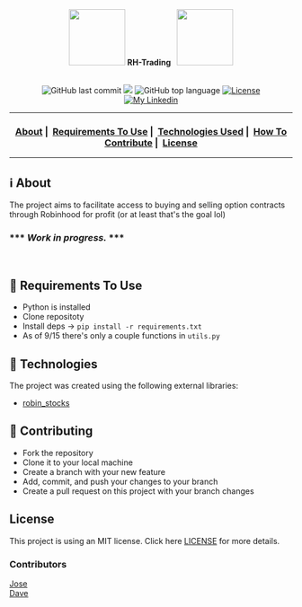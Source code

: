 <div align="center"><img width="100px" height="100px" src="./demo_imgs/flag.gif"> <strong>RH-Trading</strong> &ensp;<img width="100px" height="100px" src="./demo_imgs/flag.gif"></div>
<br/>

<p align="center">
  <img alt="GitHub last commit" src="https://img.shields.io/github/last-commit/sournachos/rh-trading">
  <img src="https://img.shields.io/github/issues/sournachos/rh-trading">
  <img alt="GitHub top language" src="https://img.shields.io/github/languages/top/sournachos/rh-trading">
  <a href="LICENSE">
    <img alt="License" src="https://img.shields.io/badge/license-MIT-%23F8952D">
  </a>
    </br>
  <a href="https://www.linkedin.com/in/joseriverathedev/">
    <img alt="My Linkedin" src="https://img.shields.io/badge/Jose Rivera-%230077B5?style=social&logo=linkedin">
  </a>
</p>

___

<h3 align="center">
  <a href="#information_source-about">About</a>&nbsp;|&nbsp;
  <a href="#seedling-requirements-to-use">Requirements To Use</a>&nbsp;|&nbsp;
  <a href="#rocket-technologies">Technologies Used</a>&nbsp;|&nbsp;
  <a href="#link-contributing">How To Contribute</a>&nbsp;|&nbsp;
  <a href="#license">License</a>
</h3>

___


## :information_source: About

The project aims to facilitate access to buying and selling option contracts through Robinhood for profit (or at least that's the goal lol)<br>
### *** ***Work in progress.*** *** ### 
<br>

## :seedling: Requirements To Use
- Python is installed
- Clone repositoty
- Install deps -> `pip install -r requirements.txt`
- As of 9/15 there's only a couple functions in `utils.py` 

## :rocket: Technologies 

The project was created using the following external libraries:

- [robin_stocks](https://github.com/jmfernandes/robin_stocks)

## :link: Contributing 

- Fork the repository
- Clone it to your local machine
- Create a branch with your new feature
- Add, commit, and push your changes to your branch
- Create a pull request on this project with your branch changes

## License 

This project is using an MIT license. Click here [LICENSE](LICENSE) for more details.

### Contributors
[Jose](https://github.com/sournachos)<br/>
[Dave](https://github.com/davechamp50)